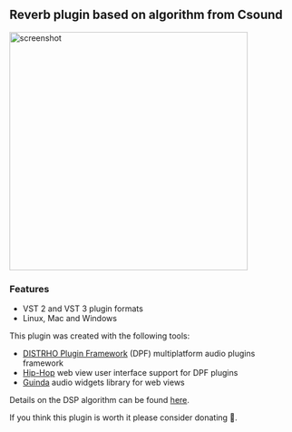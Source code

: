 Reverb plugin based on algorithm from Csound 
--------------------------------------------

<img width="420" alt="screenshot" src="https://user-images.githubusercontent.com/930494/162618384-445a9a39-44a2-4baf-95ed-4ba30f7ab816.png">

### Features

* VST 2 and VST 3 plugin formats
* Linux, Mac and Windows

This plugin was created with the following tools:

- [DISTRHO Plugin Framework](https://github.com/DISTRHO/DPF) (DPF) multiplatform audio plugins framework
- [Hip-Hop](https://github.com/lucianoiam/hiphop) web view user interface support for DPF plugins
- [Guinda](https://github.com/lucianoiam/guinda) audio widgets library for web views

Details on the DSP algorithm can be found [here](http://www.csounds.com/manual/html/reverbsc.html).

If you think this plugin is worth it please consider donating 🍺.

